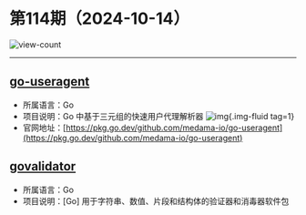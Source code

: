 # 第114期（2024-10-14）

![view-count](https://count.getloli.com/@xiaoxuan6-weekly-20241014)

---
## [go-useragent](https://github.com/medama-io/go-useragent)
- 所属语言：Go
- 项目说明：Go 中基于三元组的快速用户代理解析器
![img](https://mirror.ghproxy.com/https://raw.githubusercontent.com/xiaoxuan6/weekly/main/docs/static/images/2024-10-14/1728881146.png){.img-fluid tag=1}
- 官网地址：[https://pkg.go.dev/github.com/medama-io/go-useragent](https://pkg.go.dev/github.com/medama-io/go-useragent)

## [govalidator](https://github.com/asaskevich/govalidator)
- 所属语言：Go
- 项目说明：[Go] 用于字符串、数值、片段和结构体的验证器和消毒器软件包
